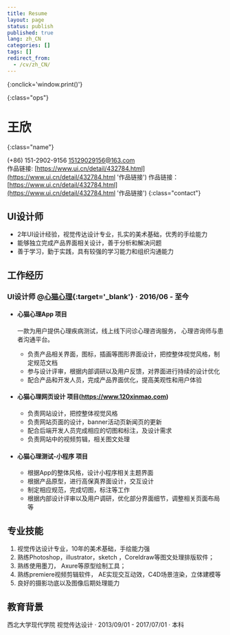```yaml
---
title: Resume
layout: page
status: publish
published: true
lang: zh_CN
categories: []
tags: []
redirect_from:
  - /cv/zh_CN/
---
```


<link href="/css/resume.css" rel="stylesheet" />
<style type="text/css">
.post-content {
	font-family: 'PingFang SC', 'Hiragino Sans GB',
		'Microsoft YaHei',
		'WenQuanYi Micro Hei',
		'Helvetica Neue', Helvetica, Arial, sans-serif;
}

.post-content h4 {
	font-size: 16px;
	margin-bottom: 5px;
}

ul.proj-list {
	margin: 0;
	list-style: none;
}

ul.proj-list > li > ul {
	margin-left: 30px;
	list-style: initial;
}
</style>

[<i class="fa fa-language"></i>](/resume/ '英文简历')
[<i class="fa fa-print"></i>](# '打印简历'){:onclick='window.print()'}
<!--
[<i class="fa fa-download"></i>](/assets/resume.pdf '下载简历')
-->
{:class="ops"}

# 王欣
{:class="name"}

<i class="fa fa-fw fa-phone"></i> (+86) 151-2902-9156
<i class="fa fa-fw fa-envelope-o"></i> [15129029156@163.com](mailto:15129029156@163.com)
<br/>
<i class="fa fa-fw fa-globe"></i> 作品链接: [https://www.ui.cn/detail/432784.html](https://www.ui.cn/detail/432784.html '作品链接')
作品链接：[https://www.ui.cn/detail/432784.html](https://www.ui.cn/detail/432784.html '作品链接')
{:class="contact"}

## UI设计师

* 2年UI设计经验，视觉传达设计专业，扎实的美术基础，优秀的手绘能力
* 能够独立完成产品界面相关设计，善于分析和解决问题
* 善于学习，勤于实践，具有较强的学习能力和组织沟通能力

## 工作经历

### UI设计师 @[心猫心理](https://www.120xinmao.com){:target='_blank'} &middot; 2016/06 - 至今
* #### 心猫心理App 项目

	 一款为用户提供心理疾病测试，线上线下问诊心理咨询服务，
	心理咨询师与患者沟通平台。

  * 负责产品相关界面，图标，插画等图形界面设计，把控整体视觉风格，制定规范文档
  * 参与设计评审，根据内部调研以及用户反馈，对界面进行持续的设计优化
  * 配合产品和开发人员，完成产品界面优化，提高美观性和用户体验

* #### 心猫心理网页设计 项目(https://www.120xinmao.com)

  * 负责网站设计，把控整体视觉风格
  * 负责网站页面的设计，banner活动页新闻页的更新
  * 配合后端开发人员完成相应的切图和标注，及设计需求
  * 负责网站中的视频剪辑，相关图文处理


* #### 心猫心理测试-小程序 项目

  * 根据App的整体风格，设计小程序相关主题界面
  * 根据产品原型，进行高保真界面设计，交互设计
  * 制定相应规范，完成切图，标注等工作
  * 根据内部设计评审以及用户调研，优化部分界面细节，调整相关页面布局等 

## 专业技能

1. 视觉传达设计专业，10年的美术基础，手绘能力强
2. 熟练Photoshop，illustrator，sketch ，Coreldraw等图文处理排版软件；
3. 熟练使用墨刀， Axure等原型绘制工具；
4. 熟练premiere视频剪辑软件， AE实现交互动效，C4D场景渲染，立体建模等
5. 良好的摄影功底以及图像后期处理能力


## 教育背景

西北大学现代学院  视觉传达设计 
&middot; 2013/09/01 - 2017/07/01 &middot; 本科
